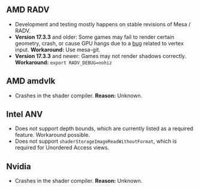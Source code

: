 ## AMD RADV
- Development and testing mostly happens on stable revisions of Mesa / RADV.
- **Version 17.3.3** and older: Some games may fail to render certain geometry, crash, or cause GPU hangs due to a [bug](https://bugs.freedesktop.org/show_bug.cgi?id=104677) related to vertex input. **Workaround:** Use mesa-git.
- **Version 17.3.3** and newer: Games may not render shadows correctly. **Workaround:** `export RADV_DEBUG=nohiz`

## AMD amdvlk
- Crashes in the shader compiler. **Reason:** Unknown.

## Intel ANV
- Does not support depth bounds, which are currently listed as a required feature. Workaround possible.
- Does not support `shaderStorageImageReadWithoutFormat`, which is required for Unordered Access views.

## Nvidia
- Crashes in the shader compiler. **Reason:** Unknown.